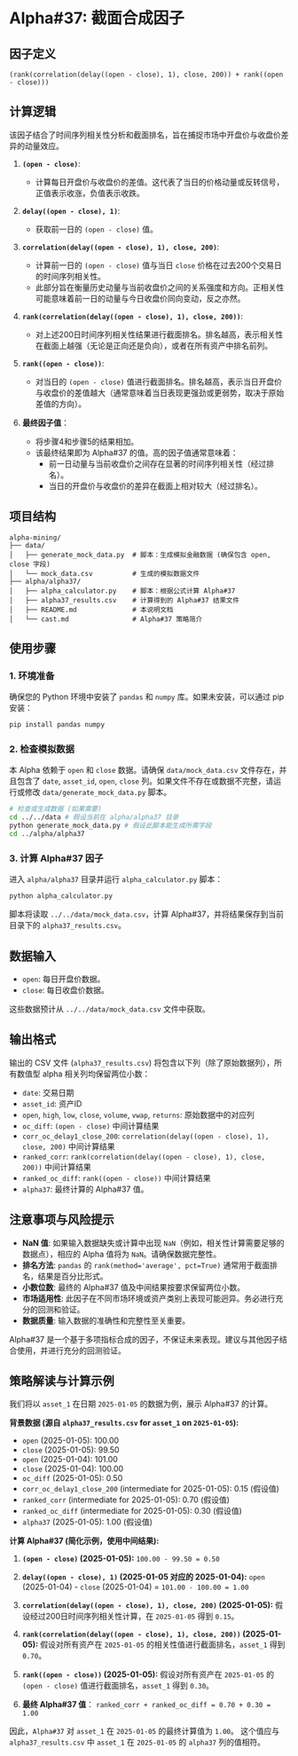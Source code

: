 # Alpha#37: 截面合成因子

## 因子定义

```
(rank(correlation(delay((open - close), 1), close, 200)) + rank((open - close)))
```

## 计算逻辑

该因子结合了时间序列相关性分析和截面排名，旨在捕捉市场中开盘价与收盘价差异的动量效应。

1.  **`(open - close)`**:
    *   计算每日开盘价与收盘价的差值。这代表了当日的价格动量或反转信号，正值表示收涨，负值表示收跌。

2.  **`delay((open - close), 1)`**:
    *   获取前一日的 `(open - close)` 值。

3.  **`correlation(delay((open - close), 1), close, 200)`**:
    *   计算前一日的 `(open - close)` 值与当日 `close` 价格在过去200个交易日的时间序列相关性。
    *   此部分旨在衡量历史动量与当前收盘价之间的关系强度和方向。正相关性可能意味着前一日的动量与今日收盘价同向变动，反之亦然。

4.  **`rank(correlation(delay((open - close), 1), close, 200))`**:
    *   对上述200日时间序列相关性结果进行截面排名。排名越高，表示相关性在截面上越强（无论是正向还是负向），或者在所有资产中排名前列。

5.  **`rank((open - close))`**:
    *   对当日的 `(open - close)` 值进行截面排名。排名越高，表示当日开盘价与收盘价的差值越大（通常意味着当日表现更强劲或更弱势，取决于原始差值的方向）。

6.  **最终因子值**：
    *   将步骤4和步骤5的结果相加。
    *   该最终结果即为 Alpha#37 的值。高的因子值通常意味着：
        *   前一日动量与当前收盘价之间存在显著的时间序列相关性（经过排名）。
        *   当日的开盘价与收盘价的差异在截面上相对较大（经过排名）。

## 项目结构

```
alpha-mining/
├── data/
│   ├── generate_mock_data.py  # 脚本：生成模拟金融数据 (确保包含 open, close 字段)
│   └── mock_data.csv          # 生成的模拟数据文件
├── alpha/alpha37/
│   ├── alpha_calculator.py    # 脚本：根据公式计算 Alpha#37
│   ├── alpha37_results.csv    # 计算得到的 Alpha#37 结果文件
│   ├── README.md              # 本说明文档
│   └── cast.md                # Alpha#37 策略简介
```

## 使用步骤

### 1. 环境准备

确保您的 Python 环境中安装了 `pandas` 和 `numpy` 库。如果未安装，可以通过 pip 安装：

```bash
pip install pandas numpy
```

### 2. 检查模拟数据

本 Alpha 依赖于 `open` 和 `close` 数据。请确保 `data/mock_data.csv` 文件存在，并且包含了 `date`, `asset_id`, `open`, `close` 列。如果文件不存在或数据不完整，请运行或修改 `data/generate_mock_data.py` 脚本。

```bash
# 检查或生成数据 (如果需要)
cd ../../data # 假设当前在 alpha/alpha37 目录
python generate_mock_data.py # 假设此脚本能生成所需字段
cd ../alpha/alpha37
```

### 3. 计算 Alpha#37 因子

进入 `alpha/alpha37` 目录并运行 `alpha_calculator.py` 脚本：

```bash
python alpha_calculator.py
```

脚本将读取 `../../data/mock_data.csv`，计算 Alpha#37，并将结果保存到当前目录下的 `alpha37_results.csv`。

## 数据输入

*   `open`: 每日开盘价数据。
*   `close`: 每日收盘价数据。

这些数据预计从 `../../data/mock_data.csv` 文件中获取。

## 输出格式

输出的 CSV 文件 (`alpha37_results.csv`) 将包含以下列（除了原始数据列），所有数值型 alpha 相关列均保留两位小数：

-   `date`: 交易日期
-   `asset_id`: 资产ID
-   `open`, `high`, `low`, `close`, `volume`, `vwap`, `returns`: 原始数据中的对应列
-   `oc_diff`: `(open - close)` 中间计算结果
-   `corr_oc_delay1_close_200`: `correlation(delay((open - close), 1), close, 200)` 中间计算结果
-   `ranked_corr`: `rank(correlation(delay((open - close), 1), close, 200))` 中间计算结果
-   `ranked_oc_diff`: `rank((open - close))` 中间计算结果
-   `alpha37`: 最终计算的 Alpha#37 值。

## 注意事项与风险提示

-   **NaN 值**: 如果输入数据缺失或计算中出现 `NaN`（例如，相关性计算需要足够的数据点），相应的 Alpha 值将为 `NaN`。请确保数据完整性。
-   **排名方法**: `pandas` 的 `rank(method='average', pct=True)` 通常用于截面排名，结果是百分比形式。
-   **小数位数**: 最终的 Alpha#37 值及中间结果按要求保留两位小数。
-   **市场适用性**: 此因子在不同市场环境或资产类别上表现可能迥异。务必进行充分的回测和验证。
-   **数据质量**: 输入数据的准确性和完整性至关重要。

Alpha#37 是一个基于多项指标合成的因子，不保证未来表现。建议与其他因子结合使用，并进行充分的回测验证。

## 策略解读与计算示例

我们将以 `asset_1` 在日期 `2025-01-05` 的数据为例，展示 Alpha#37 的计算。

**背景数据 (源自 `alpha37_results.csv` for `asset_1` on `2025-01-05`):**
- `open` (2025-01-05): 100.00
- `close` (2025-01-05): 99.50
- `open` (2025-01-04): 101.00
- `close` (2025-01-04): 100.00
- `oc_diff` (2025-01-05): 0.50
- `corr_oc_delay1_close_200` (intermediate for 2025-01-05): 0.15 (假设值)
- `ranked_corr` (intermediate for 2025-01-05): 0.70 (假设值)
- `ranked_oc_diff` (intermediate for 2025-01-05): 0.30 (假设值)
- `alpha37` (2025-01-05): 1.00 (假设值)

**计算 Alpha#37 (简化示例，使用中间结果):**

1.  **`(open - close)` (2025-01-05):**
    `100.00 - 99.50 = 0.50`

2.  **`delay((open - close), 1)` (2025-01-05 对应的 2025-01-04):**
    `open` (2025-01-04) - `close` (2025-01-04) = `101.00 - 100.00 = 1.00`

3.  **`correlation(delay((open - close), 1), close, 200)` (2025-01-05):**
    假设经过200日时间序列相关性计算，在 `2025-01-05` 得到 `0.15`。

4.  **`rank(correlation(delay((open - close), 1), close, 200))` (2025-01-05):**
    假设对所有资产在 `2025-01-05` 的相关性值进行截面排名，`asset_1` 得到 `0.70`。

5.  **`rank((open - close))` (2025-01-05):**
    假设对所有资产在 `2025-01-05` 的 `(open - close)` 值进行截面排名，`asset_1` 得到 `0.30`。

6.  **最终 Alpha#37 值**：
    `ranked_corr + ranked_oc_diff = 0.70 + 0.30 = 1.00`

因此，`Alpha#37` 对 `asset_1` 在 `2025-01-05` 的最终计算值为 `1.00`。
这个值应与 `alpha37_results.csv` 中 `asset_1` 在 `2025-01-05` 的 `alpha37` 列的值相符。 